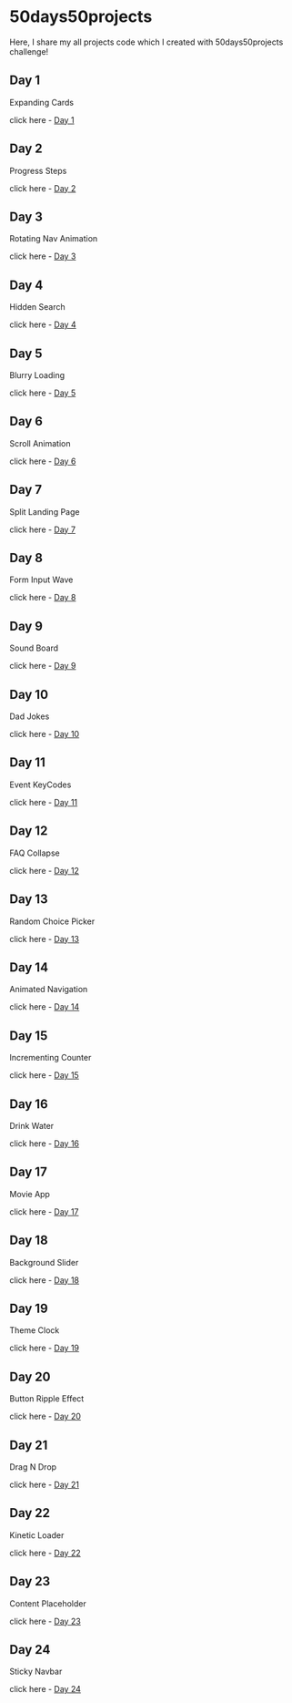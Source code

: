 # 50days50projects

Here, I share my all projects code which I created with 50days50projects challenge!

## Day 1

Expanding Cards

click here - [Day 1](expanding-cards/day1.md)

## Day 2

Progress Steps

click here - [Day 2](progress-steps/day2.md)

## Day 3

Rotating Nav Animation

click here - [Day 3](rotating-nav-animation/day3.md)

## Day 4

Hidden Search

click here - [Day 4](hidden-search/day4.md)

## Day 5

Blurry Loading

click here - [Day 5](blurry-loading/day5.md)

## Day 6

Scroll Animation

click here - [Day 6](scroll-animation/day6.md)

## Day 7

Split Landing Page

click here - [Day 7](split-landing-page/day7.md)

## Day 8

Form Input Wave

click here - [Day 8](form-input-wave/day8.md)

## Day 9

Sound Board

click here - [Day 9](sound-board/day9.md)

## Day 10

Dad Jokes

click here - [Day 10](dad-jokes/day10.md)

## Day 11

Event KeyCodes

click here - [Day 11](event-keycodes/day11.md)

## Day 12

FAQ Collapse

click here - [Day 12](faq-collapse/day12.md)

## Day 13

Random Choice Picker

click here - [Day 13](random-choice-picker/day13.md)

## Day 14

Animated Navigation

click here - [Day 14](animated-navigation/day14.md)

## Day 15

Incrementing Counter

click here - [Day 15](incrementing-counter/day15.md)

## Day 16

Drink Water

click here - [Day 16](drink-water/day16.md)

## Day 17

Movie App

click here - [Day 17](movie-app/day17.md)

## Day 18

Background Slider

click here - [Day 18](https://github.com/KaranChandekar/BackgroundSlider)

## Day 19

Theme Clock

click here - [Day 19](https://github.com/KaranChandekar/ThemeClock)

## Day 20

Button Ripple Effect

click here - [Day 20](button-ripple/day20.md)

## Day 21

Drag N Drop

click here - [Day 21](https://github.com/KaranChandekar/drag-n-drop)

## Day 22

Kinetic Loader

click here - [Day 22](kinetic-loader/day22.md)

## Day 23

Content Placeholder

click here - [Day 23](content-placeholder/day23.md)

## Day 24

Sticky Navbar

click here - [Day 24](https://github.com/KaranChandekar/Sticky-Navbar)
